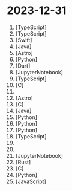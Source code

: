 # 2023-12-31

1. [](https://github.comundefined "A small web app for watching movies and shows easily") [TypeScript]
2. [](https://github.comundefined "Print-friendly, minimalist CV page") [TypeScript]
3. [](https://github.comundefined "An open source approach to locally record and enable searching everything you view on your Apple Silicon.") [Swift]
4. [](https://github.comundefined "locally hosted web application that allows you to perform various operations on PDF files") [Java]
5. [](https://github.comundefined "Ejemplo de porfolio para programadores y desarrolladores") [Astro]
6. [](https://github.comundefined "openpilot is an open source driver assistance system. openpilot performs the functions of Automated Lane Centering and Adaptive Cruise Control for 250+ supported car makes and models.") [Python]
7. [](https://github.comundefined "🎧 Open source Spotify client that doesn't require Premium nor uses Electron! Available for both desktop & mobile!") [Dart]
8. [](https://github.comundefined "Course to get into Large Language Models (LLMs) with roadmaps and Colab notebooks.") [JupyterNotebook]
9. [](https://github.comundefined "Cross-platform copyright-free music platform（跨平台的无版权音乐平台）. 支持 windows / macos / linux / web") [TypeScript]
10. [](https://github.comundefined "A tool to explore USB-C on Apple devices using the Tamarin C Hardware.") [C]
11. [](https://github.comundefined "This repository contains System Design resources which are useful while preparing for interviews and learning Distributed Systems") 
12. [](https://github.comundefined "Web de los premios Esland para fines didácticos") [Astro]
13. [](https://github.comundefined "Fast Desktop Switching Device") [C]
14. [](https://github.comundefined "涵盖了 Spring 框架的核心概念和关键功能，包括控制反转（IOC）容器的使用，面向切面编程（AOP）的原理与实践，事务管理的方式与实现，Spring MVC 的流程与控制器工作机制，以及 Spring 中数据访问、安全、Boot 自动配置等方面的深入研究。此外，它还包含了 Spring 事件机制的应用、高级主题如缓存抽象和响应式编程，以及对 Spring 源码的编程风格与设计模式的深入探讨。") [Java]
15. [](https://github.comundefined "A generalized information-seeking agent system with Large Language Models (LLMs).") [Python]
16. [](https://github.comundefined "A Fundamental End-to-End Speech Recognition Toolkit and Open Source SOTA Pretrained Models.") [Python]
17. [](https://github.comundefined "") [Python]
18. [](https://github.comundefined "Building a modern alternative to Salesforce, powered by the community.") [TypeScript]
19. [](https://github.comundefined "Explain complex systems using visuals and simple terms. Help you prepare for system design interviews.") 
20. [](https://github.comundefined "Master programming by recreating your favorite technologies from scratch.") 
21. [](https://github.comundefined "🦖 𝗟𝗲𝗮𝗿𝗻 about 𝗟𝗟𝗠𝘀, 𝗟𝗟𝗠𝗢𝗽𝘀, and 𝘃𝗲𝗰𝘁𝗼𝗿 𝗗𝗕𝘀 for free by designing, training, and deploying a real-time financial advisor LLM system ~ 𝘴𝘰𝘶𝘳𝘤𝘦 𝘤𝘰𝘥𝘦 + 𝘷𝘪𝘥𝘦𝘰 & 𝘳𝘦𝘢𝘥𝘪𝘯𝘨 𝘮𝘢𝘵𝘦𝘳𝘪𝘢𝘭𝘴") [JupyterNotebook]
22. [](https://github.comundefined "Orchestrate end-to-end encryption, cryptographic identities, mutual authentication, and authorization policies between distributed applications – at massive scale.") [Rust]
23. [](https://github.comundefined "The Dom amongst the Flipper Zero Firmware. Give your Flipper the power and freedom it is really craving. Let it show you its true form. Dont delay, switch to the one and only true Master today!") [C]
24. [](https://github.comundefined "We write your reusable computer vision tools. 💜") [Python]
25. [](https://github.comundefined "Fast, easy and reliable testing for anything that runs in a browser.") [JavaScript]

